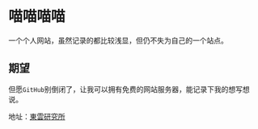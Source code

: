 # 喵喵喵喵

一个个人网站，虽然记录的都比较浅显，但仍不失为自己的一个站点。

## 期望

但愿`GitHub`别倒闭了，让我可以拥有免费的网站服务器，能记录下我的想写想说。

地址：[東雲研究所](https://shininome.github.io/shinonomeow.github.io/ )
